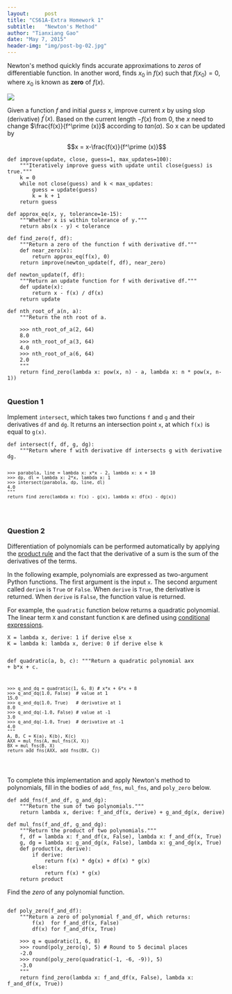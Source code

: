 ```yaml
---
layout:     post
title: "CS61A-Extra Homework 1"
subtitle:   "Newton's Method"
author: "Tianxiang Gao"
date: "May 7, 2015"
header-img: "img/post-bg-02.jpg"
---
```

Newton's method quickly finds accurate approximations to *zeros* of differentiable function. In another word, finds $x_0$ in $f(x)$ such that $f(x_0)=0$, where $x_0$ is known as **zero** of $f(x)$. 

<img src="{{site.baseurl}}/img/cs61a/newton.png">

Given a function $f$ and initial *guess* x, improve current $x$ by using slop (derivative) $f^\prime (x)$. Based on the current length $-f(x)$ from $0$, the $x$ need to change $\frac{f(x)}{f^\prime (x)}$ according to $tan(\alpha)$. So x can be updated by 

$$x = x-\frac{f(x)}{f^\prime (x)}$$

<pre><code>def improve(update, close, guess=1, max_updates=100):
    """Iteratively improve guess with update until close(guess) is true."""
    k = 0
    while not close(guess) and k < max_updates:
        guess = update(guess)
        k = k + 1
    return guess

def approx_eq(x, y, tolerance=1e-15):
    """Whether x is within tolerance of y."""
    return abs(x - y) < tolerance

def find_zero(f, df):
    """Return a zero of the function f with derivative df."""
    def near_zero(x):
        return approx_eq(f(x), 0)
    return improve(newton_update(f, df), near_zero)

def newton_update(f, df):
    """Return an update function for f with derivative df."""
    def update(x):
        return x - f(x) / df(x)
    return update

def nth_root_of_a(n, a):
    """Return the nth root of a.

    >>> nth_root_of_a(2, 64)
    8.0
    >>> nth_root_of_a(3, 64)
    4.0
    >>> nth_root_of_a(6, 64)
    2.0
    """
    return find_zero(lambda x: pow(x, n) - a, lambda x: n * pow(x, n-1))

</code></pre>

<h3>Question 1</h3>
<p>Implement <code>intersect</code>, which takes two functions <code>f</code> and <code>g</code> and their
derivatives <code>df</code> and <code>dg</code>. It returns an intersection point <code>x</code>, at which
<code>f(x)</code> is equal to <code>g(x)</code>.</p>
<pre><code>def intersect(f, df, g, dg):
    """Return where f with derivative df intersects g with derivative dg.

    >>> parabola, line = lambda x: x*x - 2, lambda x: x + 10
    >>> dp, dl = lambda x: 2*x, lambda x: 1
    >>> intersect(parabola, dp, line, dl)
    4.0
    """
    return find_zero(lambda x: f(x) - g(x), lambda x: df(x) - dg(x))

</code></pre>

<h3>Question 2</h3>
<p>Differentiation of polynomials can be performed automatically by applying the
<a href="http://en.wikipedia.org/wiki/Product_rule">product rule</a> and the fact that
the derivative of a sum is the sum of the derivatives of the terms.</p>

<p>In the following example, polynomials are expressed as two-argument Python
functions. The first argument is the input <code>x</code>. The second argument called
<code>derive</code> is <code>True</code> or <code>False</code>. When <code>derive</code> is <code>True</code>, the derivative is
returned. When <code>derive</code> is <code>False</code>, the function value is returned.</p>

<p>For example, the <code>quadratic</code> function below returns a quadratic polynomial.
The linear term <code>X</code> and constant function <code>K</code> are defined using
<a href="https://www.python.org/dev/peps/pep-0308/">conditional expressions</a>.</p>
<pre><code>X = lambda x, derive: 1 if derive else x
K = lambda k: lambda x, derive: 0 if derive else k

def quadratic(a, b, c):
    """Return a quadratic polynomial a*x*x + b*x + c.

    >>> q_and_dq = quadratic(1, 6, 8) # x*x + 6*x + 8
    >>> q_and_dq(1.0, False)  # value at 1
    15.0
    >>> q_and_dq(1.0, True)   # derivative at 1
    8.0
    >>> q_and_dq(-1.0, False) # value at -1
    3.0
    >>> q_and_dq(-1.0, True)  # derivative at -1
    4.0
    """
    A, B, C = K(a), K(b), K(c)
    AXX = mul_fns(A, mul_fns(X, X))
    BX = mul_fns(B, X)
    return add_fns(AXX, add_fns(BX, C))
</code></pre>

<p>To complete this implementation and apply Newton's method to polynomials, fill in the bodies of <code>add_fns</code>, <code>mul_fns</code>, and <code>poly_zero</code> below.</p>

<pre><code>def add_fns(f_and_df, g_and_dg):
    """Return the sum of two polynomials."""
    return lambda x, derive: f_and_df(x, derive) + g_and_dg(x, derive)

def mul_fns(f_and_df, g_and_dg):
    """Return the product of two polynomials."""
    f, df = lambda x: f_and_df(x, False), lambda x: f_and_df(x, True)
    g, dg = lambda x: g_and_dg(x, False), lambda x: g_and_dg(x, True)
    def product(x, derive):
        if derive:
            return f(x) * dg(x) + df(x) * g(x)
        else:
            return f(x) * g(x)
    return product
</code></pre>
Find the *zero* of any polynomial function.
<pre><code>
def poly_zero(f_and_df):
    """Return a zero of polynomial f_and_df, which returns:
        f(x)  for f_and_df(x, False)
        df(x) for f_and_df(x, True)

    >>> q = quadratic(1, 6, 8)
    >>> round(poly_zero(q), 5) # Round to 5 decimal places
    -2.0
    >>> round(poly_zero(quadratic(-1, -6, -9)), 5)
    -3.0
    """
    return find_zero(lambda x: f_and_df(x, False), lambda x: f_and_df(x, True))

</code></pre>